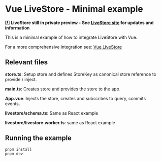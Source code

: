 # Vue LiveStore - Minimal example

**[!] LiveStore still in private preview - See [LiveStore site](https://livestore.dev/) for updates and information**

This is a minimal example of how to integrate LiveStore with Vue.

For a more comprehensive integration see: [Vue LiveStore](https://github.com/slashv/vue-livestore)

## Relevant files

**store.ts**: Setup store and defines StoreKey as canonical store reference to provide / inject.

**main.ts**: Creates store and provides the store to the app.

**App.vue**: Injects the store, creates and subscribes to query, commits events.

**livestore/schema.ts**: Same as React example

**livestore/livestore.worker.ts**: same as React example

## Running the example

```bash
pnpm install
pnpm dev
```